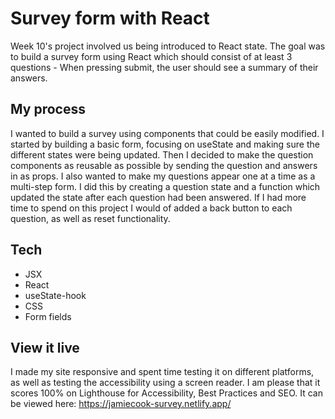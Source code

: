 # Survey form with React

Week 10's project involved us being introduced to React state. The goal was to build a survey form using React which should consist of at least 3 questions - When pressing submit, the user should see a summary of their answers.

## My process

I wanted to build a survey using components that could be easily modified. I started by building a basic form, focusing on useState and making sure the different states were being updated. Then I decided to make the question components as reusable as possible by sending the question and answers in as props. I also wanted to make my questions appear one at a time as a multi-step form. I did this by creating a question state and a function which updated the state after each question had been answered.
If I had more time to spend on this project I would of added a back button to each question, as well as reset functionality.

## Tech

- JSX
- React
- useState-hook
- CSS
- Form fields

## View it live

I made my site responsive and spent time testing it on different platforms, as well as testing the accessibility using a screen reader. I am please that it scores 100% on Lighthouse for Accessibility, Best Practices and SEO.
It can be viewed here:
https://jamiecook-survey.netlify.app/

